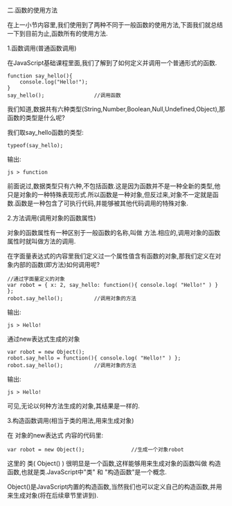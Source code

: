 二.函数的使用方法

在上一小节内容里,我们使用到了两种不同于一般函数的使用方法,下面我们就总结一下到目前为止,函数所有的使用方法.

1.函数调用(普通函数调用)

在JavaScript基础课程里面,我们了解到了如何定义并调用一个普通形式的函数.

    function say_hello(){
        console.log("Hello!");
    }
    say_hello();	        	//调用函数

我们知道,数据共有六种类型(String,Number,Boolean,Null,Undefined,Object),那函数的类型是什么呢?

我们取say_hello函数的类型:
	
    typeof(say_hello);

输出:

    js > function

前面说过,数据类型只有六种,不包括函数.这是因为函数并不是一种全新的类型,他只是对象的一种特殊表现形式.所以函数是一种对象,但反过来,对象不一定就是函数.函数是一种包含了可执行代码,并能够被其他代码调用的特殊对象.

2.方法调用(调用对象的函数属性)

对象的函数属性有一种区别于一般函数的名称,叫做 方法.相应的,调用对象的函数属性时就叫做方法的调用.

在字面量表达式的内容里我们定义过一个属性值含有函数的对象,那我们定义在对象内部的函数(即方法)如何调用呢?
		
    //通过字面量定义的对象
    var robot = { x: 2, say_hello: function(){ console.log( "Hello!" ) } };
    robot.say_hello();		    //调用对象的方法

输出:

    js > Hello!

通过new表达式生成的对象

    var robot = new Object();
    robot.say_hello = function(){ console.log( "Hello!" ) };
    robot.say_hello();		    //调用对象的方法

输出:

    js > Hello!

可见,无论以何种方法生成的对象,其结果是一样的.

3.构造函数调用(相当于类的用法,用来生成对象)

在 对象的new表达式 内容的代码里:

    var robot = new Object();				//生成一个对象robot

这里的 类( Object() ) 很明显是一个函数,这样能够用来生成对象的函数叫做 构造函数,也就是类.JavaScript中"类" 和 "构造函数"是一个概念.

Object()是JavaScript内置的构造函数,当然我们也可以定义自己的构造函数,并用来生成对象(将在后续章节里讲到).